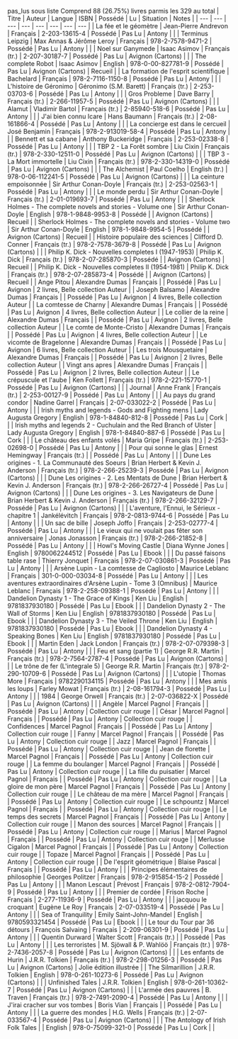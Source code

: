 pas_lus sous liste
Comprend 88 (26.75%) livres parmis les 329 au total
| Titre | Auteur | Langue | ISBN | Possédé | Lu | Situation | Notes |
| --- | --- | --- | --- | --- | --- | --- | --- |
| La fée et le géomètre | Jean-Pierre Andrevon | Français | 2-203-13615-4 | Possédé | Pas Lu | Antony | |
| Terminus Leipzig | Max Annas & Jérôme Leroy | Français | 978-2-7578-9471-2 | Possédé | Pas Lu | Antony | |
| Noel sur Ganymede | Isaac Asimov | Français (tr.) | 2-207-30187-7 | Possédé | Pas Lu | Avignon (Cartons) | |
| The complete Robot | Isaac Asimov | English | 978-0-00-827781-9 | Possédé | Pas Lu | Avignon (Cartons) | Recueil |
| La formation de l'esprit scientifique | Bachelard | Français | 978-2-7116-1150-8 | Possédé | Pas Lu | Antony | |
| L'histoire de Géronimo | Géronimo (S.M. Barett) | Français (tr.) | 2-253-03703-6 | Possédé | Pas Lu | Antony | |
| Gros Probleme | Dave Barry | Français (tr.) | 2-266-11957-5 | Possédé | Pas Lu | Avignon (Cartons) | |
| Alamut | Vladimir Bartol | Français (tr.) | 2-85940-518-6 | Possédé | Pas Lu | Antony | |
| J'ai bien connu Icare | Hans Baumann | Français (tr.) | 2-08-161866-4 | Possédé | Pas Lu | Antony | |
| La concierge est dans le cercueil | José Benjamin | Français | 978-2-913019-58-4 | Possédé | Pas Lu | Antony | |
| Bennett et sa cabane | Anthony Buckeridge | Français | 2-253-02338-8 | Possédé | Pas Lu | Antony | |
| TBP 2 - La Forêt sombre | Liu Cixin | Français (tr.) | 978-2-330-12511-0 | Possédé | Pas Lu | Avignon (Cartons) | |
| TBP 3 - La Mort immortelle | Liu Cixin | Français (tr.) | 978-2-330-14319-0 | Possédé | Pas Lu | Avignon (Cartons) | |
| The Alchemist | Paul Coelho | English (tr.) | 978-0-06-112241-5 | Possédé | Pas Lu | Avignon (Cartons) | |
| La ceinture empoisonnée | Sir Arthur Conan-Doyle | Français (tr.) | 2-253-02563-1 | Possédé | Pas Lu | Antony | |
| Le monde perdu | Sir Arthur Conan-Doyle | Français (tr.) | 2-01-019693-7 | Possédé | Pas Lu | Antony | |
| Sherlock Holmes - The complete novels and stories - Volume one | Sir Arthur Conan-Doyle | English | 978-1-9848-9953-8 | Possédé | | Avignon (Cartons) | Recueil |
| Sherlock Holmes - The complete novels and stories - Volume two | Sir Arthur Conan-Doyle | English | 978-1-9848-9954-5 | Possédé | | Avignon (Cartons) | Recueil |
| Histoire populaire des sciences | Clifford D. Conner | Français (tr.) | 978-2-7578-3679-8 | Possédé | Pas Lu | Avignon (Cartons) | |
| Philip K. Dick - Nouvelles completes I (1947-1953) | Philip K. Dick | Français (tr.) | 978-2-07-285870-3 | Possédé | | Avignon (Cartons) | Recueil |
| Philip K. Dick - Nouvelles completes II (1954-1981) | Philip K. Dick | Français (tr.) | 978-2-07-285873-4 | Possédé | | Avignon (Cartons) | Recueil |
| Ange Pitou | Alexandre Dumas | Français | | Possédé | Pas Lu | Avignon | 2 livres, Belle collection Auteur |
| Joseph Balsamo | Alexandre Dumas | Français | | Possédé | Pas Lu | Avignon | 4 livres, Belle collection Auteur |
| La comtesse de Charny | Alexandre Dumas | Français | | Possédé | Pas Lu | Avignon | 4 livres, Belle collection Auteur |
| Le collier de la reine | Alexandre Dumas | Français | | Possédé | Pas Lu | Avignon | 2 livres, Belle collection Auteur |
| Le comte de Monte-Cristo | Alexandre Dumas | Français | | Possédé | Pas Lu | Avignon | 4 livres, Belle collection Auteur |
| Le vicomte de Bragelonne | Alexandre Dumas | Français | | Possédé | Pas Lu | Avignon | 6 livres, Belle collection Auteur |
| Les trois Mousquetaire | Alexandre Dumas | Français | | Possédé | Pas Lu | Avignon | 2 livres, Belle collection Auteur |
| Vingt ans apres | Alexandre Dumas | Français | | Possédé | Pas Lu | Avignon | 2 livres, Belle collection Auteur |
| Le crépuscule et l'aube | Ken Follett | Français (tr.) | 978-2-221-15770-1 | Possédé | Pas Lu | Avignon (Cartons) | |
| Journal | Anne Frank | Français (tr.) | 2-253-00127-9 | Possédé | Pas Lu | Antony | |
| Au pays du grand condor | Nadine Garrel | Français | 2-07-033022-2 | Possédé | Pas Lu | Antony | |
| Irish myths and legends - Gods and Fighting mens | Lady Augusta Gregory | English | 978-1-84840-812-8 | Possédé | Pas Lu | Cork | |
| Irish myths and legends 2 - Cuchulain and the Red Branch of Ulster | Lady Augusta Gregory | English | 978-1-84840-887-6 | Possédé | Pas Lu | Cork | |
| Le château des enfants volés | Maria Gripe | Français (tr.) | 2-253-02698-0 | Possédé | Pas Lu | Antony | |
| Pour qui sonne le glas | Ernest Hemingway | Français (tr.) | | Possédé | Pas Lu | Antony | |
| Dune Les origines - 1. La Communauté des Soeurs | Brian Herbert & Kevin J. Anderson | Français (tr.) | 978-2-266-25239-3 | Possédé | Pas Lu | Avignon (Cartons) | |
| Dune Les origines - 2. Les Mentats de Dune | Brian Herbert & Kevin J. Anderson | Français (tr.) | 978-2-266-26727-4 | Possédé | Pas Lu | Avignon (Cartons) | |
| Dune Les origines - 3. Les Navigateurs de Dune | Brian Herbert & Kevin J. Anderson | Français (tr.) | 978-2-266-32129-7 | Possédé | Pas Lu | Avignon (Cartons) | |
| L'aventure, l'Ennui, le Sérieux - chapitre 1 | Jankélévitch | Français | 978-2-0813-9744-6 | Possédé | Pas Lu | Antony | |
| Un sac de bille | Joseph Joffo | Français | 2-253-02777-4 | Possédé | Pas Lu | Antony | |
| Le vieux qui ne voulait pas fêter son anniversaire | Jonas Jonasson | Français (tr.) | 978-2-266-21852-8 | Possédé | Pas Lu | Antony | |
| Howl's Moving Castle | Diana Wynne Jones | English | 9780062244512 | Possédé | Pas Lu | Ebook | |
| Du passé faisons table rase | Thierry Jonquet | Français | 978-2-07-030861-3 | Possédé | Pas Lu | Antony | |
| Arsène Lupin - La comtesse de Cagliosto | Maurice Leblanc | Français | 301-0-000-03034-8 | Possédé | Pas Lu | Antony | |
| Les aventures extraordinaires d'Arsène Lupin - Tome 3 (Omnibus) | Maurice Leblanc | Français | 978-2-258-09388-1 | Possédé | Pas Lu | Antony | |
| Dandelion Dynasty 1 - The Grace of Kings | Ken Liu | English | 9781837930180 | Possédé | Pas Lu | Ebook | |
| Dandelion Dynasty 2 - The Wall of Storms | Ken Liu | English | 9781837930180 | Possédé | Pas Lu | Ebook | |
| Dandelion Dynasty 3 - The Veiled Throne | Ken Liu | English | 9781837930180 | Possédé | Pas Lu | Ebook | |
| Dandelion Dynasty 4 - Speaking Bones | Ken Liu | English | 9781837930180 | Possédé | Pas Lu | Ebook | |
| Martin Eden | Jack London | Français (tr.) | 978-2-07-079398-3 | Possédé | Pas Lu | Antony | |
| Feu et sang (partie 1) | George R.R. Martin | Français (tr.) | 978-2-7564-2787-4 | Possédé | Pas Lu | Avignon (Cartons) | |
| Le trône de fer (L'integrale 5) | George R.R. Martin | Français (tr.) | 978-2-290-10709-6 | Possédé | Pas Lu | Avignon (Cartons) | |
| L'utopie | Thomas More | Français | 9782290134115 | Possédé | Pas Lu | Antony | |
| Mes amis les loups | Farley Mowat | Français (tr.) | 2-08-161794-3 | Possédé | Pas Lu | Antony | |
| 1984 | George Orwell | Français (tr.) | 2-07-036822-X | Possédé | Pas Lu | Avignon (Cartons) | |
| Angèle | Marcel Pagnol | Français | | Possédé | Pas Lu | Antony | Collection cuir rouge |
| César | Marcel Pagnol | Français | | Possédé | Pas Lu | Antony | Collection cuir rouge |
| Confidences | Marcel Pagnol | Français | | Possédé | Pas Lu | Antony | Collection cuir rouge |
| Fanny | Marcel Pagnol | Français | | Possédé | Pas Lu | Antony | Collection cuir rouge |
| Jazz | Marcel Pagnol | Français | | Possédé | Pas Lu | Antony | Collection cuir rouge |
| Jean de florette | Marcel Pagnol | Français | | Possédé | Pas Lu | Antony | Collection cuir rouge |
| La femme du boulanger | Marcel Pagnol | Français | | Possédé | Pas Lu | Antony | Collection cuir rouge |
| La fille du puisatier | Marcel Pagnol | Français | | Possédé | Pas Lu | Antony | Collection cuir rouge |
| La gloire de mon père | Marcel Pagnol | Français | | Possédé | Pas Lu | Antony | Collection cuir rouge |
| Le château de ma mère | Marcel Pagnol | Français | | Possédé | Pas Lu | Antony | Collection cuir rouge |
| Le schpountz | Marcel Pagnol | Français | | Possédé | Pas Lu | Antony | Collection cuir rouge |
| Le temps des secrets | Marcel Pagnol | Français | | Possédé | Pas Lu | Antony | Collection cuir rouge |
| Manon des sources | Marcel Pagnol | Français | | Possédé | Pas Lu | Antony | Collection cuir rouge |
| Marius | Marcel Pagnol | Français | | Possédé | Pas Lu | Antony | Collection cuir rouge |
| Merlusse Cigalon | Marcel Pagnol | Français | | Possédé | Pas Lu | Antony | Collection cuir rouge |
| Topaze | Marcel Pagnol | Français | | Possédé | Pas Lu | Antony | Collection cuir rouge |
| De l'esprit géométrique | Blaise Pascal | Français | | Possédé | Pas Lu | Antony | |
| Principes élémentaires de philosophie | Georges Politzer | Français | 978-2-915854-15-2 | Possédé | Pas Lu | Antony | |
| Manon Lescaut | Prévost | Français | 978-2-0812-7904-9 | Possédé | Pas Lu | Antony | |
| Premier de cordée | Frison Roche | Français | 2-277-11936-9 | Possédé | Pas Lu | Antony | |
| jacquou le croquant | Eugène Le Roy | Français | 2-07-033519-4 | Possédé | Pas Lu | Antony | |
| Sea of Tranquility | Emily Saint-John-Mandel | English | 9780593321454 | Possédé | Pas Lu | Ebook | |
| Le tour du Tour par 36 détours | François Salvaing | Français | 2-209-06301-9 | Possédé | Pas Lu | Antony | |
| Quentin Durward | Walter Scott | Français (tr.) | | Possédé | Pas Lu | Antony | |
| Les terroristes | M. Sjöwall & P. Wahlöö | Français (tr.) | 978-2-7436-2057-8 | Possédé | Pas Lu | Avignon (Cartons) | |
| Les enfants de Hurin | J.R.R. Tolkien | Français (tr.) | 978-2-298-01256-3 | Possédé | Pas Lu | Avignon (Cartons) | Jolie édition illustrée |
| The Silmarillion | J.R.R. Tolkien | English | 978-0-261-10273-6 | Possédé | Pas Lu | Avignon (Cartons) | |
| Unfinished Tales | J.R.R. Tolkien | English | 978-0-261-10362-7 | Possédé | Pas Lu | Avignon (Cartons) | |
| L'armée des pauvres | B. Traven | Français (tr.) | 978-2-7491-2090-4 | Possédé | Pas Lu | Antony | |
| J'irai cracher sur vos tombes | Boris Vian | Français | | Possédé | Pas Lu | Antony | |
| La guerre des mondes | H.G. Wells | Français (tr.) | 2-07-033567-4 | Possédé | Pas Lu | Avignon (Cartons) | |
| The Antology of Irish Folk Tales | | English | 978-0-75099-321-0 | Possédé | Pas Lu | Cork | |

